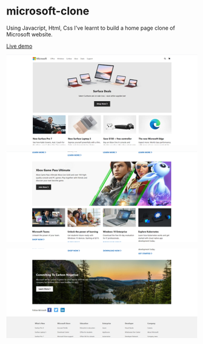 # microsoft-clone

 Using Javacript, Html, Css I've learnt to build a home page clone of Microsoft website. 
 
[Live demo](https://gonzalo6282.github.io/microsoft-clone/)
 
 ![This is an image](https://github.com/Gonzalo6282/microsoft-clone/blob/main/microsoft.png)
 
 ![This is an image](https://github.com/Gonzalo6282/microsoft-clone/blob/main/microsoft2.png)
 
 ![This is an image](https://github.com/Gonzalo6282/microsoft-clone/blob/main/microsoft3.png)


